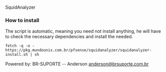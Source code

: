 SquidAnalyzer

### How to install

The script is automatic, meaning you need not install anything, he will have to check the necessary dependencies and install the needed.

```
fetch -q -o - https://pkg.mundounix.com.br/pfsense/squidanalyzer/squidanalyzer-install.sh | sh
```

Powered by: BR-SUPORTE -- Anderson <anderson@brsuporte.com.br>
